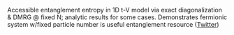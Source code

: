 

Accessible entanglement entropy in 1D t-V model via exact diagonalization & DMRG @ fixed N; analytic results for some cases. Demonstrates fermionic system w/fixed particle number is useful entanglement resource ([Twitter](https://twitter.com/JoshuahHeath/status/1134117673963409409))

